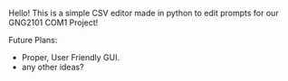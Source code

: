 Hello! This is a simple CSV editor made in python to edit prompts for our GNG2101 COM1 Project!

Future Plans:
  - Proper, User Friendly GUI.
  - any other ideas?
